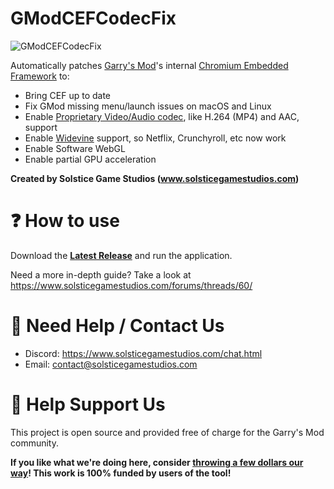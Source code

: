 # GModCEFCodecFix

![GModCEFCodecFix](GModCEFCodecFixIcon.png)

Automatically patches [Garry's Mod](https://gmod.facepunch.com/)'s internal [Chromium Embedded Framework](https://en.wikipedia.org/wiki/Chromium_Embedded_Framework) to:
- Bring CEF up to date
- Fix GMod missing menu/launch issues on macOS and Linux
- Enable [Proprietary Video/Audio codec](https://www.chromium.org/audio-video), like H.264 (MP4) and AAC, support
- Enable [Widevine](https://www.widevine.com) support, so Netflix, Crunchyroll, etc now work
- Enable Software WebGL
- Enable partial GPU acceleration

**Created by Solstice Game Studios (www.solsticegamestudios.com)**

# ❓ How to use
Download the **[Latest Release](https://github.com/solsticegamestudios/GModCEFCodecFix/releases)** and run the application.

Need a more in-depth guide? Take a look at https://www.solsticegamestudios.com/forums/threads/60/

# 📢 Need Help / Contact Us
* Discord: https://www.solsticegamestudios.com/chat.html
* Email: contact@solsticegamestudios.com

# 💖 Help Support Us
This project is open source and provided free of charge for the Garry's Mod community.

**If you like what we're doing here, consider [throwing a few dollars our way](https://www.solsticegamestudios.com/donate.php)! This work is 100% funded by users of the tool!**
